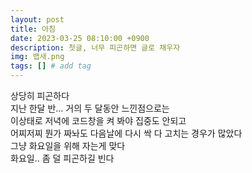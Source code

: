 ```yaml
---
layout: post
title: 아침
date: 2023-03-25 08:10:00 +0900
description: 첫글, 너무 피곤하면 글로 채우자
img: 뱁새.png
tags: [] # add tag
---
```

상당히 피곤하다<br>
지난 한달 반... 거의 두 달동안 느낀점으로는<br>
이상태로 저녁에 코드창을 켜 봐야 집중도 안되고 <br>
어찌저찌 뭔가 짜놔도 다음날에 다시 싹 다 고치는 경우가 많았다 <br>
그냥 화요일을 위해 자는게 맞다<br>
화요일.. 좀 덜 피곤하길 빈다 


